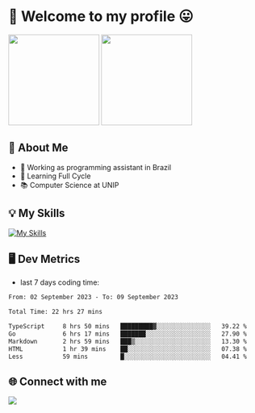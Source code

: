 # 🎉 Welcome to my profile 😛

<div>
  <img height="180em" src="https://github-readme-stats.vercel.app/api?username=VinicciusSantos&show_icons=true&icon_color=fff&include_all_commits=true&count_private=true&bg_color=30,000,000&title_color=fff&text_color=fff"/>
  <img height="180em" src="https://github-readme-stats.vercel.app/api/top-langs/?username=VinicciusSantos&langs_count=8&layout=compact&include_all_commits=true&count_private=true&bg_color=30,000,000&title_color=fff&text_color=fff"/>
</div>

## 📖 About Me
- 🔭 Working as programming assistant in Brazil
- 🌱 Learning Full Cycle
- 📚 Computer Science at UNIP

## 💡 My Skills

[![My Skills](https://skills.thijs.gg/icons?i=angular,react,jest,html,css,sass,bootstrap,ts,js,nodejs,express,git,c,py,postgres,mysql,docker)](https://github.com/VinicciusSantos)

## 🖥️ Dev Metrics

- last 7 days coding time:

<!--START_SECTION:waka-->

```txt
From: 02 September 2023 - To: 09 September 2023

Total Time: 22 hrs 27 mins

TypeScript     8 hrs 50 mins   █████████▓░░░░░░░░░░░░░░░   39.22 %
Go             6 hrs 17 mins   ███████░░░░░░░░░░░░░░░░░░   27.90 %
Markdown       2 hrs 59 mins   ███▒░░░░░░░░░░░░░░░░░░░░░   13.30 %
HTML           1 hr 39 mins    ██░░░░░░░░░░░░░░░░░░░░░░░   07.38 %
Less           59 mins         █░░░░░░░░░░░░░░░░░░░░░░░░   04.41 %
```

<!--END_SECTION:waka-->

## 🌐 Connect with me

<a href="https://www.linkedin.com/in/vinicius-guedes-b817aa223/"><img src="https://img.shields.io/badge/LinkedIn-0077B5?style=for-the-badge&logo=linkedin&logoColor=white"/></a>

